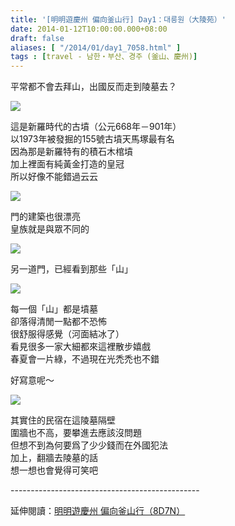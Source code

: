 ```yaml
---
title: '[明明遊慶州 偏向釜山行] Day1：대릉원（大陵苑）'
date: 2014-01-12T10:00:00.000+08:00
draft: false
aliases: [ "/2014/01/day1_7058.html" ]
tags : [travel - 남한・부산、경주 (釜山、慶州)]
---
```


平常都不會去拜山，出國反而走到陵墓去？  

[![](https://2.bp.blogspot.com/-AeHcA9_ei3I/XCyUCqFg9tI/AAAAAAAADlc/NjUhMdORIKMgNaDlmUrlewPmqEHNbh7CACLcBGAs/s640/01.jpg)](https://2.bp.blogspot.com/-AeHcA9_ei3I/XCyUCqFg9tI/AAAAAAAADlc/NjUhMdORIKMgNaDlmUrlewPmqEHNbh7CACLcBGAs/s1600/01.jpg)

這是新羅時代的古墳（公元668年－901年）  
以1973年被發掘的155號古墳天馬塚最有名  
因為那是新羅特有的積石木棺墳  
加上裡面有純黃金打造的皇冠  
所以好像不能錯過云云  

[![](https://3.bp.blogspot.com/-KmP5dmZvYbA/XCyUJL3CDxI/AAAAAAAADlg/AwKjZ2n6G58rND2ylnO69_iOlTwOGMIkQCLcBGAs/s640/02.jpg)](https://3.bp.blogspot.com/-KmP5dmZvYbA/XCyUJL3CDxI/AAAAAAAADlg/AwKjZ2n6G58rND2ylnO69_iOlTwOGMIkQCLcBGAs/s1600/02.jpg)

門的建築也很漂亮  
皇族就是與眾不同的  

[![](https://3.bp.blogspot.com/-eGarJkPL9U8/XCyUOagIaAI/AAAAAAAADlk/glbjkb10okIqP5zCn7uC-Wh2ldJPLbcEACLcBGAs/s640/03.jpg)](https://3.bp.blogspot.com/-eGarJkPL9U8/XCyUOagIaAI/AAAAAAAADlk/glbjkb10okIqP5zCn7uC-Wh2ldJPLbcEACLcBGAs/s1600/03.jpg)

另一道門，已經看到那些「山」  

[![](https://4.bp.blogspot.com/-drRzEM_TefY/XCyUU4QYrjI/AAAAAAAADls/NCAB2GMC1OYttWc9LWUACqxPNA6Kcxg4gCLcBGAs/s640/04.jpg)](https://4.bp.blogspot.com/-drRzEM_TefY/XCyUU4QYrjI/AAAAAAAADls/NCAB2GMC1OYttWc9LWUACqxPNA6Kcxg4gCLcBGAs/s1600/04.jpg)

每一個「山」都是墳墓  
卻落得清閒一點都不恐怖  
很舒服得感覺（河面結冰了）  
看見很多一家大細都來這裡散步嬉戲  
春夏會一片綠，不過現在光禿禿也不錯  
  
好寫意呢～  

[![](https://1.bp.blogspot.com/-zkd7AejmARE/XCyUaMls8zI/AAAAAAAADl0/EDdjrrY_X-MkHd6qmm-5SZuYbGWpTIUswCLcBGAs/s640/05.jpg)](https://1.bp.blogspot.com/-zkd7AejmARE/XCyUaMls8zI/AAAAAAAADl0/EDdjrrY_X-MkHd6qmm-5SZuYbGWpTIUswCLcBGAs/s1600/05.jpg)

其實住的民宿在這陵墓隔壁  
圍牆也不高，要攀進去應該沒問題  
但想不到為何要爲了少少錢而在外國犯法  
加上，翻牆去陵墓的話  
想一想也會覺得可笑吧  
  
\-----------------------------------------------  
  
延伸閱讀：[明明遊慶州 偏向釜山行（8D7N）](http://www.hidie.net/2014/01/8d7n.html)